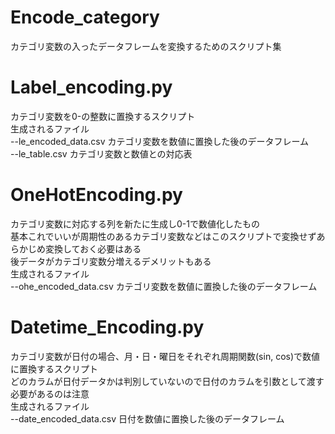# Encode_category
カテゴリ変数の入ったデータフレームを変換するためのスクリプト集　　

# Label_encoding.py
カテゴリ変数を0-の整数に置換するスクリプト  
生成されるファイル  
--le_encoded_data.csv カテゴリ変数を数値に置換した後のデータフレーム  
--le_table.csv  カテゴリ変数と数値との対応表  

# OneHotEncoding.py
カテゴリ変数に対応する列を新たに生成し0-1で数値化したもの   
基本これでいいが周期性のあるカテゴリ変数などはこのスクリプトで変換せずあらかじめ変換しておく必要はある  
後データがカテゴリ変数分増えるデメリットもある  
生成されるファイル  
--ohe_encoded_data.csv カテゴリ変数を数値に置換した後のデータフレーム  

# Datetime_Encoding.py
カテゴリ変数が日付の場合、月・日・曜日をそれぞれ周期関数(sin, cos)で数値に置換するスクリプト  
どのカラムが日付データかは判別していないので日付のカラムを引数として渡す必要があるのは注意  
生成されるファイル  
--date_encoded_data.csv 日付を数値に置換した後のデータフレーム  
